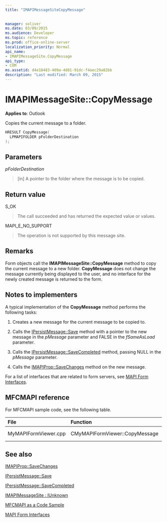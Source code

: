 ```yaml
---
title: "IMAPIMessageSiteCopyMessage"
 
 
manager: soliver
ms.date: 03/09/2015
ms.audience: Developer
ms.topic: reference
ms.prod: office-online-server
localization_priority: Normal
api_name:
- IMAPIMessageSite.CopyMessage
api_type:
- COM
ms.assetid: d4e18483-409a-4d81-91dc-f4aec29a82bb
description: "Last modified: March 09, 2015"
---
```


# IMAPIMessageSite::CopyMessage

  
  
**Applies to**: Outlook 
  
Copies the current message to a folder.
  
```cpp
HRESULT CopyMessage(
  LPMAPIFOLDER pFolderDestination
);
```

## Parameters

 _pFolderDestination_
  
> [in] A pointer to the folder where the message is to be copied.
    
## Return value

S_OK 
  
> The call succeeded and has returned the expected value or values.
    
MAPI_E_NO_SUPPORT 
  
> The operation is not supported by this message site.
    
## Remarks

Form objects call the **IMAPIMessageSite::CopyMessage** method to copy the current message to a new folder. **CopyMessage** does not change the message currently being displayed to the user, and no interface for the newly created message is returned to the form. 
  
## Notes to implementers

A typical implementation of the **CopyMessage** method performs the following tasks: 
  
1. Creates a new message for the current message to be copied to.
    
2. Calls the [IPersistMessage::Save](ipersistmessage-save.md) method with a pointer to the new message in the  _pMessage_ parameter and FALSE in the  _fSameAsLoad_ parameter. 
    
3. Calls the [IPersistMessage::SaveCompleted](ipersistmessage-savecompleted.md) method, passing NULL in the  _pMessage_ parameter. 
    
4. Calls the [IMAPIProp::SaveChanges](imapiprop-savechanges.md) method on the new message. 
    
For a list of interfaces that are related to form servers, see [MAPI Form Interfaces](mapi-form-interfaces.md).
  
## MFCMAPI reference

For MFCMAPI sample code, see the following table.
  
|**File**|**Function**|**Comment**|
|:-----|:-----|:-----|
|MyMAPIFormViewer.cpp  <br/> |CMyMAPIFormViewer::CopyMessage  <br/> |Not implemented.  <br/> |
   
## See also



[IMAPIProp::SaveChanges](imapiprop-savechanges.md)
  
[IPersistMessage::Save](ipersistmessage-save.md)
  
[IPersistMessage::SaveCompleted](ipersistmessage-savecompleted.md)
  
[IMAPIMessageSite : IUnknown](imapimessagesiteiunknown.md)


[MFCMAPI as a Code Sample](mfcmapi-as-a-code-sample.md)
  
[MAPI Form Interfaces](mapi-form-interfaces.md)


